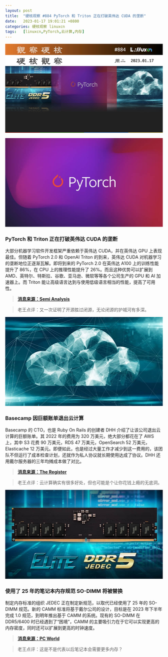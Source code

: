 ```yaml
---
layout: post
title:	"硬核观察 #884 PyTorch 和 Triton 正在打破英伟达 CUDA 的垄断"
date:	2023-01-17 19:01:21 +0800 
categories:	硬核观察 linuxcn 
tags:	[linuxcn,PyTorch,云计算,内存]
---
```



![](/Asserts/Images/album/202301/17/185333p3tr2rdaykykx3hn.jpg)


![](/Asserts/Images/album/202301/17/185342wwz9s3s026gh2shz.jpg)


### PyTorch 和 Triton 正在打破英伟达 CUDA 的垄断


大部分机器学习软件开发框架严重依赖于英伟达 CUDA，并在英伟达 GPU 上表现最佳。但随着 PyTorch 2.0 和 OpenAI Triton 的到来，英伟达 CUDA 对机器学习的垄断地位正逐渐瓦解。即将到来的 PyTorch 2.0 在英伟达 A100 上的训练性能提升了 86%，在 CPU 上的推理性能提升了 26%。而且这种优势可以扩展到 AMD、英特尔、特斯拉、谷歌、亚马逊、微软等等各个公司生产的 GPU 和 AI 加速器上。而 Triton 能让高级语言达到与使用低级语言相当的性能，提高了可用性。



> 
> **[消息来源：Semi Analysis](https://www.semianalysis.com/p/nvidiaopenaitritonpytorch)**
> 
> 
> 



> 
> 老王点评：又一次证明了开源胜过闭源，无论闭源的护城河有多深。
> 
> 
> 


![](/Asserts/Images/album/202301/17/185359qih1na3cia5041x4.jpg)


### Basecamp 因巨额账单退出云计算


Basecamp 的 CTO，也是 Ruby On Rails 的创建者 DHH 介绍了让该公司退出云计算的巨额账单。其 2022 年的费用为 320 万美元，绝大部分都花在了 AWS 上，其中 S3 花费 90 万美元，RDS 47 万美元，OpenSearch 52 万美元，Elasticache 12 万美元。即便如此，也是经过大量工作才减少到这一费用的，该团队不但运行了成本检查计划，还就作为私人协议就长期使用达成了协议。DHH 还用戴尔服务器的三年均摊成本做了对比。



> 
> **[消息来源：The Register](https://www.theregister.com/2023/01/16/basecamp_37signals_cloud_bill/)**
> 
> 
> 



> 
> 老王点评：云计算确实有很多好处，但也可能是个让你花钱上瘾的无底洞。
> 
> 
> 


![](/Asserts/Images/album/202301/17/185407tzpfvicfpq7nhedd.jpg)


### 使用了 25 年的笔记本内存规范 SO-DIMM 将被替换


制定内存标准的组织 JEDEC 正在制定新规范，以取代已经使用了 25 年的 SO-DIMM 规范。新的 CAMM 标准将基于戴尔公司的设计，目标是在 2023 年下半年完成 1.0 规范，到明年推出基于 CAMM 的系统。现有的 SO-DIMM 在 DDR5/6400 时已经遇到了“困境”，CAMM 的主要吸引力在于它可以实现更高的内存密度，同时还可以扩展到更高的时钟速度。



> 
> **[消息来源：PC World](https://www.pcworld.com/article/1473126/camm-the-future-of-laptop-memory-has-arrived.html)**
> 
> 
> 



> 
> 老王点评：这是不是代表以后笔记本会需要更多内存？
> 
> 
>
